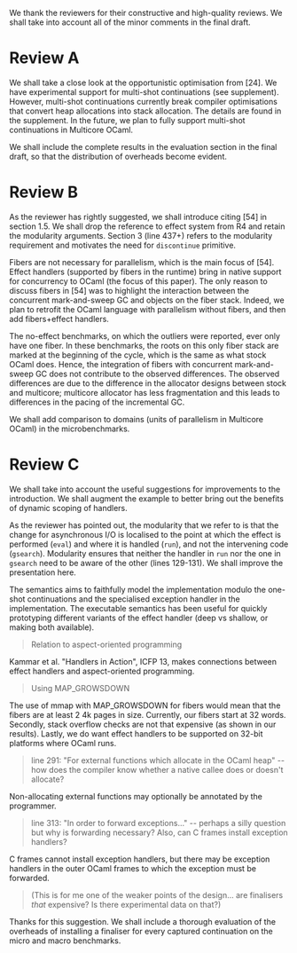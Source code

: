 We thank the reviewers for their constructive and high-quality reviews. We shall
take into account all of the minor comments in the final draft.

# Review A

We shall take a close look at the opportunistic optimisation from [24]. We have
experimental support for multi-shot continuations (see supplement). However,
multi-shot continuations currently break compiler optimisations that convert
heap allocations into stack allocation. The details are found in the supplement.
In the future, we plan to fully support multi-shot continuations in Multicore
OCaml.

We shall include the complete results in the evaluation section in the final
draft, so that the distribution of overheads become evident.

# Review B

As the reviewer has rightly suggested, we shall introduce citing [54] in section
1.5. We shall drop the reference to effect system from R4 and retain the
modularity arguments. Section 3 (line 437+) refers to the modularity requirement
and motivates the need for `discontinue` primitive.

Fibers are not necessary for parallelism, which is the main focus of [54].
Effect handlers (supported by fibers in the runtime) bring in native support for
concurrency to OCaml (the focus of this paper). The only reason to discuss
fibers in [54] was to highlight the interaction between the concurrent
mark-and-sweep GC and objects on the fiber stack. Indeed, we plan to retrofit
the OCaml language with parallelism without fibers, and then add fibers+effect
handlers.

The no-effect benchmarks, on which the outliers were reported, ever only have
one fiber. In these benchmarks, the roots on this only fiber stack are marked at
the beginning of the cycle, which is the same as what stock OCaml does. Hence,
the integration of fibers with concurrent mark-and-sweep GC does not contribute
to the observed differences. The observed differences are due to the difference
in the allocator designs between stock and multicore; multicore allocator has
less fragmentation and this leads to differences in the pacing of the
incremental GC.

We shall add comparison to domains (units of parallelism in Multicore OCaml) in
the microbenchmarks.

# Review C

We shall take into account the useful suggestions for improvements to the
introduction. We shall augment the example to better bring out the benefits of
dynamic scoping of handlers.

As the reviewer has pointed out, the modularity that we refer to is that the
change for asynchronous I/O is localised to the point at which the effect is
performed (`eval`) and where it is handled (`run`), and not the intervening code
(`gsearch`). Modularity ensures that neither the handler in `run` nor the one in
`gsearch` need to be aware of the other (lines 129-131). We shall improve the
presentation here.

The semantics aims to faithfully model the implementation modulo the one-shot
continuations and the specialised exception handler in the implementation. The
executable semantics has been useful for quickly prototyping different variants
of the effect handler (deep vs shallow, or making both available).

> Relation to aspect-oriented programming

Kammar et al. "Handlers in Action", ICFP 13, makes connections between effect
handlers and aspect-oriented programming.

> Using MAP_GROWSDOWN

The use of mmap with MAP_GROWSDOWN for fibers would mean that the fibers are at
least 2 4k pages in size. Currently, our fibers start at 32 words. Secondly,
stack overflow checks are not that expensive (as shown in our results). Lastly,
we do want effect handlers to be supported on 32-bit platforms where OCaml runs.

> line 291: "For external functions which allocate in the OCaml heap" -- how
  does the compiler know whether a native callee does or doesn't allocate?

Non-allocating external functions may optionally be annotated by the programmer.

> line 313: "In order to forward exceptions..." -- perhaps a silly question but
why is forwarding necessary? Also, can C frames install exception handlers?

C frames cannot install exception handlers, but there may be exception handlers
in the outer OCaml frames to which the exception must be forwarded.

> (This is for me one of the weaker points of the design... are finalisers
  *that* expensive? Is there experimental data on that?)

Thanks for this suggestion. We shall include a thorough evaluation of the
overheads of installing a finaliser for every captured continuation on the micro
and macro benchmarks.
